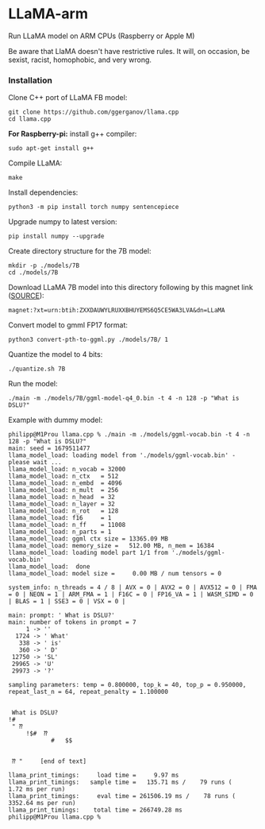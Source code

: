 # LLaMA-arm
Run LLaMA model on ARM CPUs (Raspberry or Apple M)

Be aware that LlaMA doesn't have restrictive rules. It will, on occasion, be sexist, racist, homophobic, and very wrong.

### Installation
Clone C++ port of LLaMA FB model:
```shell
git clone https://github.com/ggerganov/llama.cpp
cd llama.cpp
```
**For Raspberry-pi:** install g++ compiler:
```shell
sudo apt-get install g++
```
Compile LLaMA:
```shell
make
```

Install dependencies:
```shell
python3 -m pip install torch numpy sentencepiece
```

Upgrade numpy to latest version:
```shell
pip install numpy --upgrade
```

Create directory structure for the 7B model:
```shell
mkdir -p ./models/7B
cd ./models/7B
```
Download LLaMA 7B model into this directory following by this magnet link ([SOURCE](https://github.com/facebookresearch/llama/pull/73)):

```shell
magnet:?xt=urn:btih:ZXXDAUWYLRUXXBHUYEMS6Q5CE5WA3LVA&dn=LLaMA
```

Convert model to gmml FP17 format:
```shell
python3 convert-pth-to-ggml.py ./models/7B/ 1
```

Quantize the model to 4 bits:
```shell
./quantize.sh 7B
```

Run the model:
```shell
./main -m ./models/7B/ggml-model-q4_0.bin -t 4 -n 128 -p "What is DSLU?"
```


Example with dummy model:
```shell
philipp@M1Prou llama.cpp % ./main -m ./models/ggml-vocab.bin -t 4 -n 128 -p "What is DSLU?"
main: seed = 1679511477
llama_model_load: loading model from './models/ggml-vocab.bin' - please wait ...
llama_model_load: n_vocab = 32000
llama_model_load: n_ctx   = 512
llama_model_load: n_embd  = 4096
llama_model_load: n_mult  = 256
llama_model_load: n_head  = 32
llama_model_load: n_layer = 32
llama_model_load: n_rot   = 128
llama_model_load: f16     = 1
llama_model_load: n_ff    = 11008
llama_model_load: n_parts = 1
llama_model_load: ggml ctx size = 13365.09 MB
llama_model_load: memory_size =   512.00 MB, n_mem = 16384
llama_model_load: loading model part 1/1 from './models/ggml-vocab.bin'
llama_model_load:  done
llama_model_load: model size =     0.00 MB / num tensors = 0

system_info: n_threads = 4 / 8 | AVX = 0 | AVX2 = 0 | AVX512 = 0 | FMA = 0 | NEON = 1 | ARM_FMA = 1 | F16C = 0 | FP16_VA = 1 | WASM_SIMD = 0 | BLAS = 1 | SSE3 = 0 | VSX = 0 |

main: prompt: ' What is DSLU?'
main: number of tokens in prompt = 7
     1 -> ''
  1724 -> ' What'
   338 -> ' is'
   360 -> ' D'
 12750 -> 'SL'
 29965 -> 'U'
 29973 -> '?'

sampling parameters: temp = 0.800000, top_k = 40, top_p = 0.950000, repeat_last_n = 64, repeat_penalty = 1.100000


 What is DSLU?
!#
 " ⁇
     !$#  ⁇
            #	$$


 ⁇ "	 [end of text]

llama_print_timings:     load time =     9.97 ms
llama_print_timings:   sample time =   135.71 ms /    79 runs (    1.72 ms per run)
llama_print_timings:     eval time = 261506.19 ms /    78 runs ( 3352.64 ms per run)
llama_print_timings:    total time = 266749.28 ms
philipp@M1Prou llama.cpp %
```